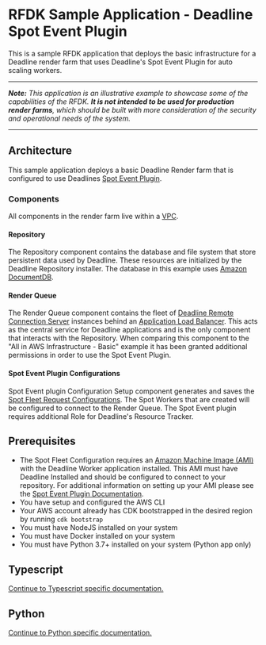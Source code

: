 # RFDK Sample Application - Deadline Spot Event Plugin

This is a sample RFDK application that deploys the basic infrastructure for a Deadline render farm that uses Deadline's Spot Event Plugin for auto scaling workers.

---

_**Note:** This application is an illustrative example to showcase some of the capabilities of the RFDK. **It is not intended to be used for production render farms**, which should be built with more consideration of the security and operational needs of the system._

---

## Architecture

This sample application deploys a basic Deadline Render farm that is configured to use Deadlines [Spot Event Plugin](https://docs.thinkboxsoftware.com/products/deadline/10.1/1_User%20Manual/manual/event-spot.html).

### Components

All components in the render farm live within a [VPC](https://aws.amazon.com/vpc/).

#### Repository

The Repository component contains the database and file system that store persistent data used by Deadline. These resources are initialized by the Deadline Repository installer. The database in this example uses [Amazon DocumentDB](https://aws.amazon.com/documentdb/).

#### Render Queue

The Render Queue component contains the fleet of [Deadline Remote Connection Server](https://docs.thinkboxsoftware.com/products/deadline/10.1/1_User%20Manual/manual/remote-connection-server.html) instances behind an [Application Load Balancer](https://docs.aws.amazon.com/elasticloadbalancing/latest/application/introduction.html). This acts as the central service for Deadline applications and is the only component that interacts with the Repository. When comparing this component to the "All in AWS Infrastructure - Basic" example it has been granted additional permissions in order to use the Spot Event Plugin.

#### Spot Event Plugin Configurations

Spot Event plugin Configuration Setup component generates and saves the [Spot Fleet Request Configurations](https://docs.thinkboxsoftware.com/products/deadline/10.1/1_User%20Manual/manual/event-spot.html#spot-fleet-request-configurations). The Spot Workers that are created will be configured to connect to the Render Queue. The Spot Event plugin requires additional Role for Deadline's Resource Tracker.

## Prerequisites

- The Spot Fleet Configuration requires an [Amazon Machine Image (AMI)](https://docs.aws.amazon.com/AWSEC2/latest/UserGuide/AMIs.html) with the Deadline Worker application installed. This AMI must have Deadline Installed and should be configured to connect to your repository. For additional information on setting up your AMI please see the [Spot Event Plugin Documentation](https://docs.thinkboxsoftware.com/products/deadline/10.1/1_User%20Manual/manual/event-spot.html).
- You have setup and configured the AWS CLI
- Your AWS account already has CDK bootstrapped in the desired region by running `cdk bootstrap`
- You must have NodeJS installed on your system
- You must have Docker installed on your system
- You must have Python 3.7+ installed on your system (Python app only)

## Typescript

[Continue to Typescript specific documentation.](ts/README.md)

## Python

[Continue to Python specific documentation.](python/README.md)